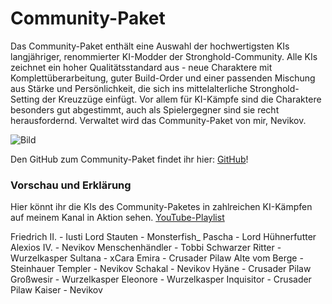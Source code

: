 # Community-Paket

Das Community-Paket enthält eine Auswahl der hochwertigsten KIs langjähriger, renommierter KI-Modder der Stronghold-Community.
Alle KIs zeichnet ein hoher Qualitätsstandard aus - neue Charaktere mit Komplettüberarbeitung, guter Build-Order und einer passenden Mischung aus Stärke und Persönlichkeit, die sich ins mittelalterliche Stronghold-Setting der Kreuzzüge einfügt. Vor allem für KI-Kämpfe sind die Charaktere besonders gut abgestimmt, auch als Spielergegner sind sie recht herausfordernd.
Verwaltet wird das Community-Paket von mir, Nevikov. 

![Bild](https://raw.githubusercontent.com/Nevikov/Community-Paket-UCP3/refs/heads/main/Community-Paket-Files/CP-UCP3.jpg)

Den GitHub zum Community-Paket findet ihr hier: [GitHub](https://github.com/Nevikov/Community-Paket-UCP3)!  

### Vorschau und Erklärung
Hier könnt ihr die KIs des Community-Paketes in zahlreichen KI-Kämpfen auf meinem Kanal in Aktion sehen. [YouTube-Playlist](https://www.youtube.com/playlist?list=PLISBy5uTbWp7XcGIMfWhFpTQlvIBsVdj-)  

Friedrich II. - Iusti
Lord Stauten - Monsterfish_
Pascha - Lord Hühnerfutter
Alexios IV. - Nevikov
Menschenhändler - Tobbi
Schwarzer Ritter - Wurzelkasper
Sultana - xCara
Emira - Crusader Pilaw
Alte vom Berge - Steinhauer
Templer - Nevikov
Schakal - Nevikov
Hyäne - Crusader Pilaw
Großwesir - Wurzelkasper
Eleonore - Wurzelkasper
Inquisitor - Crusader Pilaw
Kaiser - Nevikov


